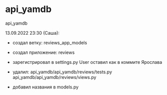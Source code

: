 # api_yamdb
api_yamdb


13.09.2022 23:30 (Саша):
* создал ветку:
    reviews_app_models

* создал приложение:
    reviews

* зарегистрировал в settings.py
    User оставил как в коммите Ярослава

* удалил:
    api_yamdb/api_yamdb/reviews/tests.py
    api_yamdb/api_yamdb/reviews/views.py

* добавил названия в models.py
